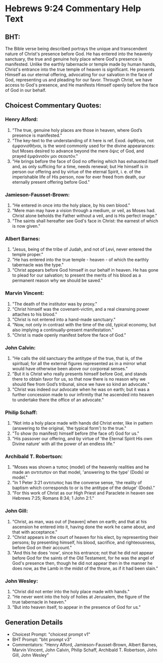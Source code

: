 # Hebrews 9:24 Commentary Help Text

## BHT:
The Bible verse being described portrays the unique and transcendent nature of Christ's presence before God. He has entered into the heavenly sanctuary, the true and genuine holy place where God's presence is manifested. Unlike the earthly tabernacle or temple made by human hands, Christ's entrance into the true temple of heaven is significant. He presents Himself as our eternal offering, advocating for our salvation in the face of God, representing us and pleading for our favor. Through Christ, we have access to God's presence, and He manifests Himself openly before the face of God in our behalf.

## Choicest Commentary Quotes:
### Henry Alford:
1. "The true, genuine holy places are those in heaven, where God’s presence is manifested."
2. "The key-text to the understanding of it here is ref. Exod. ὀφθῆναι, not ἐμφανισθῆναι, is the word commonly used for the divine appearances: but Moses desired to advance beyond the mere ὄψις of God, and prayed ἐμφάνισόν μοι σεαυτόν."
3. "He brings before the face of God no offering which has exhausted itself and, as only sufficing for a time, needs renewal; but He himself is in person our offering and by virtue of the eternal Spirit, i. e. of the imperishable life of His person, now for ever freed from death, our eternally present offering before God."

### Jamieson-Fausset-Brown:
1. "He entered in once into the holy place, by his own blood." 
2. "Mere man may have a vision through a medium, or veil, as Moses had. Christ alone beholds the Father without a veil, and is His perfect image."
3. "The saints shall hereafter see God's face in Christ: the earnest of which is now given."

### Albert Barnes:
1. "Jesus, being of the tribe of Judah, and not of Levi, never entered the temple proper."
2. "He has entered into the true temple - heaven - of which the earthly tabernacle was the type."
3. "Christ appears before God himself in our behalf in heaven. He has gone to plead for our salvation; to present the merits of his blood as a permanent reason why we should be saved."

### Marvin Vincent:
1. "The death of the institutor was by proxy."
2. "Christ himself was the covenant-victim, and a real cleansing power attaches to his blood."
3. "Christ is not entered into a hand-made sanctuary."
4. "Now, not only in contrast with the time of the old, typical economy, but also implying a continually-present manifestation."
5. "Christ is made openly manifest before the face of God."

### John Calvin:
1. "He calls the old sanctuary the antitype of the true, that is, of the spiritual; for all the external figures represented as in a mirror what would have otherwise been above our corporeal senses."
2. "But it is Christ who really presents himself before God, and stands there to obtain favor for us, so that now there is no reason why we should flee from God’s tribunal, since we have so kind an advocate."
3. "Christ was indeed our advocate when he was on earth; but it was a further concession made to our infirmity that he ascended into heaven to undertake there the office of an advocate."

### Philip Schaff:
1. "Not into a holy place made with hands did Christ enter, like in pattern (answering to the original, 'the typical form') to the true." 
2. "To show (to manifest) himself before (the face of) God for us." 
3. "His passover our offering, and by virtue of 'the Eternal Spirit His own Divine nature' with all the power of an endless life."

### Archibald T. Robertson:
1. "Moses was shown a τυπος (model) of the heavenly realities and he made an αντιτυπον on that model, 'answering to the type' (Dods) or model."
2. "In 1 Peter 3:21 αντιτυπος has the converse sense, 'the reality of baptism which corresponds to or is the antitype of the deluge' (Dods)."
3. "For this work of Christ as our High Priest and Paraclete in heaven see Hebrews 7:25; Romans 8:34; 1 John 2:1."

### John Gill:
1. "Christ, as man, was out of [heaven] when on earth; and that at his ascension he entered into it, having done the work he came about, and that with acceptance."
2. "Christ appears in the court of heaven for his elect, by representing their persons; by presenting himself, his blood, sacrifice, and righteousness, before God on their account."
3. "And this he does 'now', since his entrance; not that he did not appear before God for the saints of the Old Testament, for he was the angel of God's presence then, though he did not appear then in the manner he does now, as the Lamb in the midst of the throne, as if it had been slain."

### John Wesley:
1. "Christ did not enter into the holy place made with hands." 
2. "He never went into the holy of holies at Jerusalem, the figure of the true tabernacle in heaven."
3. "But into heaven itself, to appear in the presence of God for us."


## Generation Details
- Choicest Prompt: "choicest prompt v1"
- BHT Prompt: "bht prompt v3"
- Commentators: "Henry Alford, Jamieson-Fausset-Brown, Albert Barnes, Marvin Vincent, John Calvin, Philip Schaff, Archibald T. Robertson, John Gill, John Wesley"
